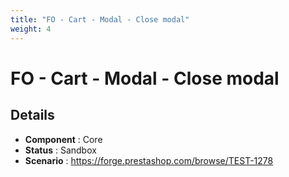 ```yaml
---
title: "FO - Cart - Modal - Close modal"
weight: 4
---
```


# FO - Cart - Modal - Close modal
## Details
* **Component** : Core
* **Status** : Sandbox
* **Scenario** : https://forge.prestashop.com/browse/TEST-1278
